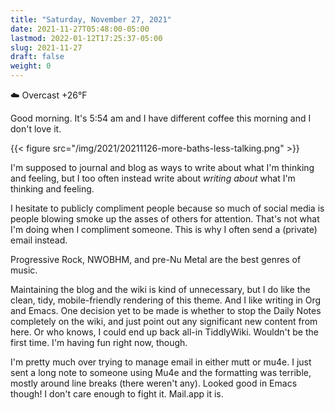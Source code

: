 ```yaml
---
title: "Saturday, November 27, 2021"
date: 2021-11-27T05:48:00-05:00
lastmod: 2022-01-12T17:25:37-05:00
slug: 2021-11-27
draft: false
weight: 0
---
```


☁️ Overcast +26°F

Good morning. It's 5:54 am and I have different coffee this morning and I don't love it.

{{< figure src="/img/2021/20211126-more-baths-less-talking.png" >}}

I'm supposed to journal and blog as ways to write about what I'm thinking and feeling, but I too often instead write about _writing about_ what I'm thinking and feeling.

I hesitate to publicly compliment people because so much of social media is people blowing smoke up the asses of others for attention. That's not what I'm doing when I compliment someone. This is why I often send a (private) email instead.

Progressive Rock, NWOBHM, and pre-Nu Metal are the best genres of music.

Maintaining the blog and the wiki is kind of unnecessary, but I do like the clean, tidy, mobile-friendly rendering of this theme. And I like writing in Org and Emacs. One decision yet to be made is whether to stop the Daily Notes completely on the wiki, and just point out any significant new content from here. Or who knows, I could end up back all-in TiddlyWiki. Wouldn't be the first time. I'm having fun right now, though.

I'm pretty much over trying to manage email in either mutt or mu4e. I just sent a long note to someone using Mu4e and the formatting was terrible, mostly around line breaks (there weren't any). Looked good in Emacs though! I don't care enough to fight it. Mail.app it is.

[//]: # "Exported with love from a post written in Org mode"
[//]: # "- https://github.com/kaushalmodi/ox-hugo"

